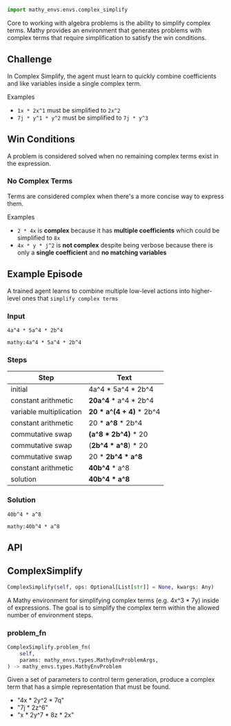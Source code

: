 ```python

import mathy_envs.envs.complex_simplify
```
Core to working with algebra problems is the ability to simplify complex terms. Mathy provides an environment that generates problems with complex terms that require simplification to satisfy the win conditions.

## Challenge

In Complex Simplify, the agent must learn to quickly combine coefficients and like variables inside a single complex term.

Examples

- `1x * 2x^1` must be simplified to `2x^2`
- `7j * y^1 * y^2` must be simplified to `7j * y^3`

## Win Conditions

A problem is considered solved when no remaining complex terms exist in the expression.

### No Complex Terms

Terms are considered complex when there's a more concise way to express them.

Examples

- `2 * 4x` is **complex** because it has **multiple coefficients** which could be simplified to `8x`
- `4x * y * j^2` is **not complex** despite being verbose because there is only a **single coefficient** and **no matching variables**

## Example Episode

A trained agent learns to combine multiple low-level actions into higher-level ones that `simplify complex terms`

### Input

`4a^4 * 5a^4 * 2b^4`

`mathy:4a^4 * 5a^4 * 2b^4`

### Steps

| Step                    | Text                        |
| ----------------------- | --------------------------- |
| initial                 | 4a^4 \* 5a^4 \* 2b^4        |
| constant arithmetic     | **20a^4** \* a^4 \* 2b^4    |
| variable multiplication | **20 \* a^(4 + 4)** \* 2b^4 |
| constant arithmetic     | 20 \* **a^8** \* 2b^4       |
| commutative swap        | **(a^8 \* 2b^4)** \* 20     |
| commutative swap        | (**2b^4 \* a^8**) \* 20     |
| commutative swap        | 20 \* **2b^4 \* a^8**       |
| constant arithmetic     | **40b^4** \* a^8            |
| solution                | **40b^4 \* a^8**            |

### Solution

`40b^4 * a^8`

`mathy:40b^4 * a^8`


## API


## ComplexSimplify
```python
ComplexSimplify(self, ops: Optional[List[str]] = None, kwargs: Any)
```
A Mathy environment for simplifying complex terms (e.g. 4x^3 * 7y) inside of
expressions. The goal is to simplify the complex term within the allowed number
of environment steps.

### problem_fn
```python
ComplexSimplify.problem_fn(
    self, 
    params: mathy_envs.types.MathyEnvProblemArgs, 
) -> mathy_envs.types.MathyEnvProblem
```
Given a set of parameters to control term generation, produce
a complex term that has a simple representation that must be found.
- "4x * 2y^2 * 7q"
- "7j * 2z^6"
- "x * 2y^7 * 8z * 2x"

